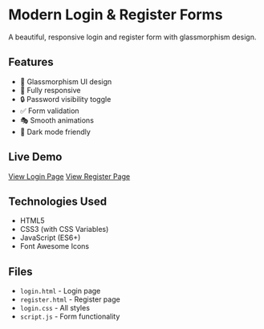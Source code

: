 # Modern Login & Register Forms

A beautiful, responsive login and register form with glassmorphism design.

## Features

- 🎨 Glassmorphism UI design
- 📱 Fully responsive
- 🔒 Password visibility toggle
- ✅ Form validation
- 🎭 Smooth animations
- 🌙 Dark mode friendly

## Live Demo

[View Login Page](https://melusi-muna.github.io/login-register-forms/login.html)
[View Register Page](https://melusi-muna.github.io/login-register-forms/register.html)

## Technologies Used

- HTML5
- CSS3 (with CSS Variables)
- JavaScript (ES6+)
- Font Awesome Icons

## Files

- `login.html` - Login page
- `register.html` - Register page  
- `login.css` - All styles
- `script.js` - Form functionality
